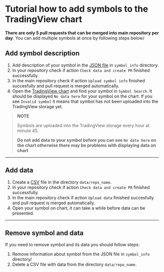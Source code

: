 # Tutorial how to add symbols to the TradingView chart
__There are only 5 pull requests that can be merged into main repository per day__. You can add multiple symbols at once by following steps below/
## Add symbol description
1. Add description of your symbol in the [JSON file](data.md#symbol_info-format) in `symbol_info` directory.
2. In your repository check if action `Check data and create PR` finished successfully.
3. In the main repository check if action `Upload symbol info` finished succesfully and pull request is merged automatically.
4. Open the [TradingView chart](https://www.tradingview.com/chart/) and find your symbol in `Symbol Search`. It should be displayed `No data here` for your symbol on the chart. If you see `Invalid symbol` it means that symbol has not been uploaded into the TradingView storage yet. 
>__NOTE__
>
> Symbols are uploaded into the TradingView storage every hour at minute 45.
>
>__Do not add data to your symbol before you can see `No data here` on the chart otherwise there may be problems with displaying data on chart__

***

## Add data
1. Create a [CSV](data.md#data-format) file in the directory `data/repo_name`. 
2. In your repository check if action `Check data and create PR` finished successfully.
3. In the main repository сheck if action `Upload data` finished succesfully and pull request is merged automatically.
4. Open your symbol on chart, it can take a while before data can be presented.

***

## Remove symbol and data
If you need to remove symbol and its data you should follow steps:
1. Remove information about symbol from the JSON file in `symbol_info` directory/
2. Delete a CSV file with data from the directory `data/repo_name`. 